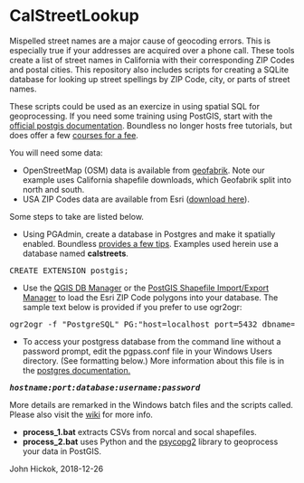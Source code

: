 # CalStreetLookup

Mispelled street names are a major cause of geocoding errors. This is especially true if your addresses are acquired over a phone call. These tools create a list of street names in California with their corresponding ZIP Codes and postal cities. This repository also includes scripts for creating a SQLite database for looking up street spellings by ZIP Code, city, or parts of street names.

These scripts could be used as an exercize in using spatial SQL for geoprocessing. If you need some training using PostGIS, start with the <a href="https://postgis.net/workshops/postgis-intro">official postgis documentation</a>. Boundless no longer hosts free tutorials, but does offer a few <a href="https://learn.boundlessgeo.com/series/postgis">courses for a fee</a>.

You will need some data:
<ul>
  <li>OpenStreetMap (OSM) data is available from <a href="https://www.geofabrik.de/">geofabrik</a>. Note our example uses California shapefile downloads, which Geofabrik split into north and south.</li>
  <li>USA ZIP Codes data are available from Esri (<a href="http://www.arcgis.com/home/item.html?id=8d2012a2016e484dafaac0451f9aea24">download here</a>).</li>
</ul>

Some steps to take are listed below.
<ul>
    <li>Using PGAdmin, create a database in Postgres and make it spatially enabled. Boundless <a href="https://connect.boundlessgeo.com/docs/suite/4.8/dataadmin/pgGettingStarted/createdb.html">provides a few tips</a>. Examples used herein use a database named <b>calstreets</b>.</li>
</ul>

<pre>
CREATE EXTENSION postgis;
</pre>

<ul>
  <li>Use the <a href="http://docs.qgis.org/2.18/en/docs/user_manual/plugins/plugins_db_manager.html">QGIS DB Manager</a> or the <a href="https://connect.boundlessgeo.com/docs/suite/4.8/dataadmin/pgGettingStarted/pgshapeloader.html">PostGIS Shapefile Import/Export Manager</a> to load the Esri ZIP Code polygons into your database. The sample text below is provided if you prefer to use ogr2ogr:</li>
 </ul>

<pre>
ogr2ogr -f "PostgreSQL" PG:"host=localhost port=5432 dbname=calstreets user=<i><b>your login</b></i> password=<i><b>your password</b></i>" -s_srs EPSG:4326 -t_srs EPSG:4326 zip_poly.gdb -sql "SELECT ZIP_CODE, PO_NAME, STATE FROM zip_poly AS USA_ZIP_POLY" -overwrite -progress --config PG_USE_COPY YES -nlt MULTIPOLYGON
</pre>

<ul>
  <li>To access your postgress database from the command line without a password prompt, edit the pgpass.conf file in your Windows Users directory. (See formatting below.) More information about this file is in the <a href="https://www.postgresql.org/docs/current/static/libpq-pgpass.html">postgres documentation.</a></li>
</ul>

<pre>
<b><i>hostname:port:database:username:password</i></b>
</pre>

<p>
More details are remarked in the Windows batch files and the scripts called. Please also visit the <a href="https://github.com/johnhickok/CalStreetLookup/wiki" target="_blank">wiki</a> for more info.
<ul>
  <li><b>process_1.bat</b> extracts CSVs from norcal and socal shapefiles.</li>
  <li><b>process_2.bat</b> uses Python and the <a href="http://initd.org/psycopg/docs/index.html">psycopg2</a> library to geoprocess your data in PostGIS.</li>
</ul>  

John Hickok, 2018-12-26
